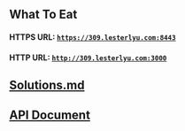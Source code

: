 ## What To Eat

#### HTTPS URL: [`https://309.lesterlyu.com:8443`](https://309.lesterlyu.com:8443)
#### HTTP URL: [`http://309.lesterlyu.com:3000`](http://309.lesterlyu.com:3000)

## [Solutions.md](Solutions.md)
## [API Document](DOCUMENT/README.md)